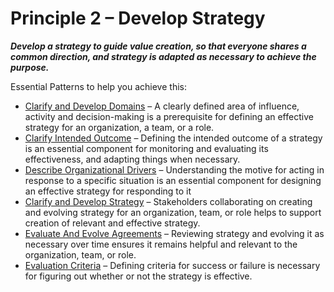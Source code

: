 [:menu-title]: # "Develop Strategy"

# Principle 2 – Develop Strategy


**_Develop a strategy to guide value creation, so that everyone shares a common direction, and strategy is adapted as necessary to achieve the purpose._**

Essential Patterns to help you achieve this:

-   [Clarify and Develop Domains](section:clarify-and-develop-domains) – A clearly defined area of influence, activity and decision-making is a prerequisite for defining an effective strategy for an organization, a team, or a role.
-   [Clarify Intended Outcome](section:clarify-intended-outcome) – Defining the intended outcome of a strategy is an essential component for monitoring and evaluating its effectiveness, and adapting things when necessary.
-   [Describe Organizational Drivers](section:describe-organizational-drivers) – Understanding the motive for acting in response to a specific situation is an essential component for designing an effective strategy for responding to it 
-   [Clarify and Develop Strategy](section:clarify-and-develop-strategy) – Stakeholders collaborating on creating and evolving strategy for an organization, team, or role helps to support creation of relevant and effective strategy.
-   [Evaluate And Evolve Agreements](section:evaluate-and-evolve-agreements) – Reviewing strategy and evolving it as necessary over time ensures it remains helpful and relevant to the organization, team, or role.
-   [Evaluation Criteria](section:evaluation-criteria) – Defining criteria for success or failure is necessary for figuring out whether or not the strategy is effective.
